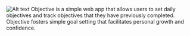 ![Alt text](http://i.imgur.com/lJMGUnP.jpg "Complete View Concept")
Objective is a simple web app that allows users to set daily objectives and track objectives that they have
previously completed. Objective fosters simple goal setting that facilitates personal growth and confidence.
